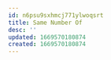 ```yaml
---
id: n6psu9sxhmcj771ylwoqsrt
title: Same Number Of
desc: ''
updated: 1669570180874
created: 1669570180874
---
```

